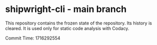 # shipwright-cli - main branch

This repository contains the frozen state of the repository.
Its history is cleared. It is used only for static code
analysis with Codacy.

Commit Time: 1716292554